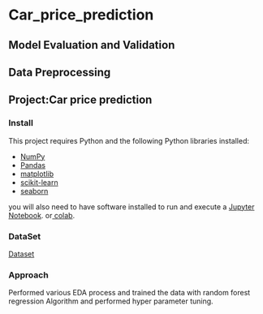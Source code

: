 # Car_price_prediction
## Model Evaluation and Validation
## Data Preprocessing 
## Project:Car price prediction

### Install

This project requires Python and the following Python libraries installed:

- [NumPy](http://www.numpy.org/)
- [Pandas](http://pandas.pydata.org/)
- [matplotlib](http://matplotlib.org/)
- [scikit-learn](http://scikit-learn.org/stable/)
- [seaborn](https://seaborn.pydata.org/)

you will also need to have software installed to run and execute a [Jupyter Notebook](http://jupyter.org/install.html). or[ colab](https://colab.research.google.com).


### DataSet

[Dataset](https://www.kaggle.com/nehalbirla/vehicle-dataset-from-cardekho) 


### Approach 

Performed various EDA process and trained the data with random forest regression Algorithm and performed hyper parameter tuning.
